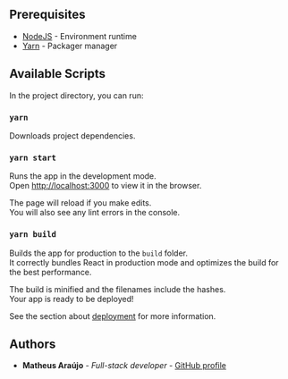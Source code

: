 ## Prerequisites

- [NodeJS](https://nodejs.org/en/) - Environment runtime
- [Yarn](https://yarnpkg.com/en/docs/install) - Packager manager

## Available Scripts

In the project directory, you can run:

### `yarn`

Downloads project dependencies.

### `yarn start`

Runs the app in the development mode.<br />
Open [http://localhost:3000](http://localhost:3000) to view it in the browser.

The page will reload if you make edits.<br />
You will also see any lint errors in the console.

### `yarn build`

Builds the app for production to the `build` folder.<br />
It correctly bundles React in production mode and optimizes the build for the best performance.

The build is minified and the filenames include the hashes.<br />
Your app is ready to be deployed!

See the section about [deployment](https://facebook.github.io/create-react-app/docs/deployment) for more information.

## Authors

* **Matheus Araújo** - *Full-stack developer* - [GitHub profile](https://github.com/matheuslipk)